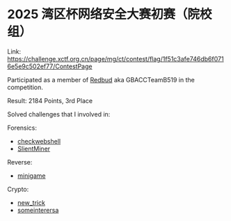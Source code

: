 # 2025 湾区杯网络安全大赛初赛（院校组）

Link: <https://challenge.xctf.org.cn/page/mg/ct/contest/flag/1f51c3afe746db6f0716e5e9c502ef77/ContestPage>

Participated as a member of [Redbud](https://ctftime.org/team/20555) aka GBACCTeamB519 in the competition.

Result: 2184 Points, 3rd Place

Solved challenges that I involved in:

Forensics:

- [checkwebshell](./checkwebshell.md)
- [SlientMiner](./silentminer.md)

Reverse:

- [minigame](./minigame.md)

Crypto:

- [new_trick](./new-trick.md)
- [someinterersa](./someinterersa.md)
